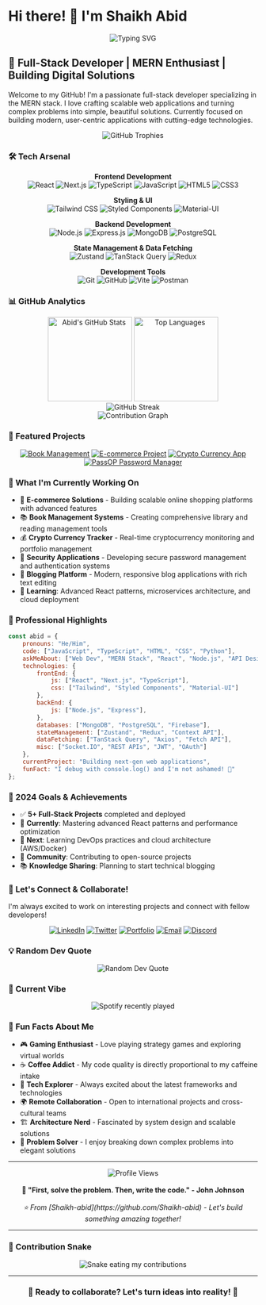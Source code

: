 # Hi there! 👋 I'm Shaikh Abid

<div align="center">
  <img src="https://readme-typing-svg.herokuapp.com?font=Fira+Code&size=30&pause=1000&color=36BCF7&center=true&vCenter=true&width=600&lines=Full-Stack+Developer;MERN+Stack+Specialist;Problem+Solver;Always+Learning" alt="Typing SVG" />
</div>

## 🚀 Full-Stack Developer | MERN Enthusiast | Building Digital Solutions

Welcome to my GitHub! I'm a passionate full-stack developer specializing in the MERN stack. I love crafting scalable web applications and turning complex problems into simple, beautiful solutions. Currently focused on building modern, user-centric applications with cutting-edge technologies.

<div align="center">
  <img src="https://github-profile-trophy.vercel.app/?username=Shaikh-abid&theme=radical&no-frame=false&no-bg=false&margin-w=4" alt="GitHub Trophies">
</div>

### 🛠️ Tech Arsenal

<div align="center">

**Frontend Development**
<br>
![React](https://img.shields.io/badge/React-20232A?style=for-the-badge&logo=react&logoColor=61DAFB)
![Next.js](https://img.shields.io/badge/Next.js-000000?style=for-the-badge&logo=next.js&logoColor=white)
![TypeScript](https://img.shields.io/badge/TypeScript-007ACC?style=for-the-badge&logo=typescript&logoColor=white)
![JavaScript](https://img.shields.io/badge/JavaScript-F7DF1E?style=for-the-badge&logo=javascript&logoColor=black)
![HTML5](https://img.shields.io/badge/HTML5-E34F26?style=for-the-badge&logo=html5&logoColor=white)
![CSS3](https://img.shields.io/badge/CSS3-1572B6?style=for-the-badge&logo=css3&logoColor=white)

**Styling & UI**
<br>
![Tailwind CSS](https://img.shields.io/badge/Tailwind_CSS-38B2AC?style=for-the-badge&logo=tailwind-css&logoColor=white)
![Styled Components](https://img.shields.io/badge/styled--components-DB7093?style=for-the-badge&logo=styled-components&logoColor=white)
![Material-UI](https://img.shields.io/badge/Material--UI-0081CB?style=for-the-badge&logo=mui&logoColor=white)

**Backend Development**
<br>
![Node.js](https://img.shields.io/badge/Node.js-43853D?style=for-the-badge&logo=node.js&logoColor=white)
![Express.js](https://img.shields.io/badge/Express.js-404D59?style=for-the-badge&logo=express&logoColor=white)
![MongoDB](https://img.shields.io/badge/MongoDB-4EA94B?style=for-the-badge&logo=mongodb&logoColor=white)
![PostgreSQL](https://img.shields.io/badge/PostgreSQL-316192?style=for-the-badge&logo=postgresql&logoColor=white)

**State Management & Data Fetching**
<br>
![Zustand](https://img.shields.io/badge/Zustand-FF6B6B?style=for-the-badge&logo=bear&logoColor=white)
![TanStack Query](https://img.shields.io/badge/TanStack_Query-FF4154?style=for-the-badge&logo=react-query&logoColor=white)
![Redux](https://img.shields.io/badge/Redux-593D88?style=for-the-badge&logo=redux&logoColor=white)

**Development Tools**
<br>
![Git](https://img.shields.io/badge/Git-F05032?style=for-the-badge&logo=git&logoColor=white)
![GitHub](https://img.shields.io/badge/GitHub-100000?style=for-the-badge&logo=github&logoColor=white)
![Vite](https://img.shields.io/badge/Vite-646CFF?style=for-the-badge&logo=vite&logoColor=white)
![Postman](https://img.shields.io/badge/Postman-FF6C37?style=for-the-badge&logo=postman&logoColor=white)

</div>

### 📊 GitHub Analytics

<div align="center">
  <img src="https://github-readme-stats.vercel.app/api?username=Shaikh-abid&show_icons=true&theme=radical&hide_border=true&bg_color=0D1117&title_color=F85D7F&icon_color=F8D866&text_color=FFFFFF" alt="Abid's GitHub Stats" height="170">
  <img src="https://github-readme-stats.vercel.app/api/top-langs/?username=Shaikh-abid&layout=compact&theme=radical&hide_border=true&bg_color=0D1117&title_color=F85D7F&text_color=FFFFFF" alt="Top Languages" height="170">
</div>

<div align="center">
  <img src="https://github-readme-streak-stats.herokuapp.com/?user=Shaikh-abid&theme=radical&hide_border=true&background=0D1117&stroke=F85D7F&ring=F8D866&fire=F85D7F&currStreakLabel=FFFFFF" alt="GitHub Streak">
</div>

<div align="center">
  <img src="https://github-readme-activity-graph.vercel.app/graph?username=Shaikh-abid&bg_color=0D1117&color=F85D7F&line=F8D866&point=FFFFFF&area=true&hide_border=true" alt="Contribution Graph">
</div>

### 🌟 Featured Projects

<div align="center">

[![Book Management](https://github-readme-stats.vercel.app/api/pin/?username=Shaikh-abid&repo=Book-Management-Project-&theme=radical&hide_border=true&bg_color=0D1117)](https://github.com/Shaikh-abid/Book-Management-Project-)
[![E-commerce Project](https://github-readme-stats.vercel.app/api/pin/?username=Shaikh-abid&repo=ECommerce-Project-&theme=radical&hide_border=true&bg_color=0D1117)](https://github.com/Shaikh-abid/ECommerce-Project-)
[![Crypto Currency App](https://github-readme-stats.vercel.app/api/pin/?username=Shaikh-abid&repo=Reactjs-coinscurrency&theme=radical&hide_border=true&bg_color=0D1117)](https://github.com/Shaikh-abid/Reactjs-coinscurrency)
[![PassOP Password Manager](https://github-readme-stats.vercel.app/api/pin/?username=Shaikh-abid&repo=PassOP---Your-own-password-manager&theme=radical&hide_border=true&bg_color=0D1117)](https://github.com/Shaikh-abid/PassOP---Your-own-password-manager)

</div>

### 🚀 What I'm Currently Working On

- 🔨 **E-commerce Solutions** - Building scalable online shopping platforms with advanced features
- 📚 **Book Management Systems** - Creating comprehensive library and reading management tools  
- 💰 **Crypto Currency Tracker** - Real-time cryptocurrency monitoring and portfolio management
- 🔐 **Security Applications** - Developing secure password management and authentication systems
- 📝 **Blogging Platform** - Modern, responsive blog applications with rich text editing
- 🌱 **Learning**: Advanced React patterns, microservices architecture, and cloud deployment

### 💼 Professional Highlights

```javascript
const abid = {
    pronouns: "He/Him",
    code: ["JavaScript", "TypeScript", "HTML", "CSS", "Python"],
    askMeAbout: ["Web Dev", "MERN Stack", "React", "Node.js", "API Design"],
    technologies: {
        frontEnd: {
            js: ["React", "Next.js", "TypeScript"],
            css: ["Tailwind", "Styled Components", "Material-UI"]
        },
        backEnd: {
            js: ["Node.js", "Express"],
        },
        databases: ["MongoDB", "PostgreSQL", "Firebase"],
        stateManagement: ["Zustand", "Redux", "Context API"],
        dataFetching: ["TanStack Query", "Axios", "Fetch API"],
        misc: ["Socket.IO", "REST APIs", "JWT", "OAuth"]
    },
    currentProject: "Building next-gen web applications",
    funFact: "I debug with console.log() and I'm not ashamed! 🐛"
};
```

### 🎯 2024 Goals & Achievements

- ✅ **5+ Full-Stack Projects** completed and deployed
- 🔄 **Currently**: Mastering advanced React patterns and performance optimization
- 🎯 **Next**: Learning DevOps practices and cloud architecture (AWS/Docker)
- 🤝 **Community**: Contributing to open-source projects
- 📚 **Knowledge Sharing**: Planning to start technical blogging

### 🤝 Let's Connect & Collaborate!

I'm always excited to work on interesting projects and connect with fellow developers!

<div align="center">

[![LinkedIn](https://img.shields.io/badge/LinkedIn-0077B5?style=for-the-badge&logo=linkedin&logoColor=white)](https://linkedin.com/in/shaikh-abid)
[![Twitter](https://img.shields.io/badge/Twitter-1DA1F2?style=for-the-badge&logo=twitter&logoColor=white)](https://twitter.com/shaikh_abid_dev)
[![Portfolio](https://img.shields.io/badge/Portfolio-FF5722?style=for-the-badge&logo=todoist&logoColor=white)](https://shaikh-abid.dev)
[![Email](https://img.shields.io/badge/Email-D14836?style=for-the-badge&logo=gmail&logoColor=white)](mailto:shaikhabid.dev@gmail.com)
[![Discord](https://img.shields.io/badge/Discord-7289DA?style=for-the-badge&logo=discord&logoColor=white)](https://discord.gg/shaikhabid)

</div>

### 💡 Random Dev Quote

<div align="center">
  <img src="https://quotes-github-readme.vercel.app/api?type=horizontal&theme=radical" alt="Random Dev Quote">
</div>

### 🎵 Current Vibe

<div align="center">
  <img src="https://spotify-recently-played-readme.vercel.app/api?user=shaikh_abid" alt="Spotify recently played">
</div>

### 💬 Fun Facts About Me

- 🎮 **Gaming Enthusiast** - Love playing strategy games and exploring virtual worlds
- ☕ **Coffee Addict** - My code quality is directly proportional to my caffeine intake
- 📱 **Tech Explorer** - Always excited about the latest frameworks and technologies
- 🌍 **Remote Collaboration** - Open to international projects and cross-cultural teams
- 🏗️ **Architecture Nerd** - Fascinated by system design and scalable solutions
- 🤔 **Problem Solver** - I enjoy breaking down complex problems into elegant solutions

---

<div align="center">
  <img src="https://komarev.com/ghpvc/?username=Shaikh-abid&label=Profile%20Views&color=F85D7F&style=for-the-badge" alt="Profile Views">
  <br><br>
  <b>💭 "First, solve the problem. Then, write the code." - John Johnson</b>
  <br><br>
  <i>⭐ From [Shaikh-abid](https://github.com/Shaikh-abid) - Let's build something amazing together!</i>
</div>

---

### 🐍 Contribution Snake

<div align="center">
  <img src="https://raw.githubusercontent.com/Shaikh-abid/Shaikh-abid/output/github-contribution-grid-snake.svg" alt="Snake eating my contributions">
</div>

---

<div align="center">
  <h3>🚀 Ready to collaborate? Let's turn ideas into reality! 🚀</h3>
</div>
